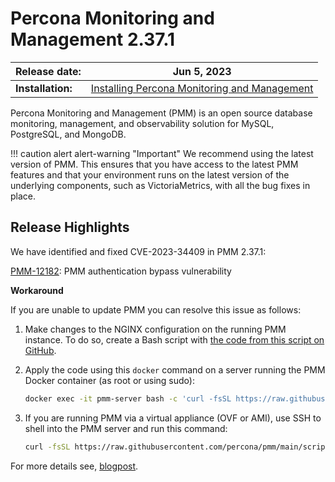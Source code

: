 # Percona Monitoring and Management 2.37.1

| **Release date:** | Jun 5, 2023                                                                                  |
| ----------------- | ----------------------------------------------------------------------------------------------- |
| **Installation:** | [Installing Percona Monitoring and Management](https://www.percona.com/software/pmm/quickstart) |

Percona Monitoring and Management (PMM) is an open source database monitoring, management, and observability solution for MySQL, PostgreSQL, and MongoDB.

!!! caution alert alert-warning "Important"
    We recommend using the latest version of PMM. This ensures that you have access to the latest PMM features and that your environment runs on the latest version of the underlying components, such as VictoriaMetrics, with all the bug fixes in place.

## Release Highlights

We have identified and fixed CVE-2023-34409 in PMM 2.37.1:

[PMM-12182](https://jira.percona.com/browse/PMM-12182): PMM authentication bypass vulnerability

**Workaround**

If you are unable to update PMM you can resolve this issue as follows:

1. Make changes to the NGINX configuration on the running PMM instance. To do so, create a Bash script with [the code from this script on GitHub](https://gist.githubusercontent.com/rnovikovP/300ec2c6679b1e83398cf331b73539be/raw/d06579f4951e81994c5489387795f08d90ffdca6/authfix.sh). 

2. Apply the code using this `docker` command on a server running the PMM Docker container (as root or using sudo):
    ```sh
    docker exec -it pmm-server bash -c 'curl -fsSL https://raw.githubusercontent.com/percona/pmm/main/scripts/authfix.sh  | /bin/bash '
    ```
3. If you are running PMM via a virtual appliance (OVF or AMI), use SSH to shell into the PMM server and run this command:
    ```sh
    curl -fsSL https://raw.githubusercontent.com/percona/pmm/main/scripts/authfix.sh  | /bin/bash
    ```

For more details see, [blogpost](https://docs.google.com/document/d/1DZ1VrM6bMR5EkM0YKiq317-h6wKQUHmYsCW1ja9AhPs/edit#).


